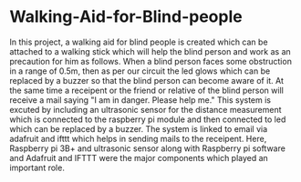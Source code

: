 # Walking-Aid-for-Blind-people
In this project, a walking aid for blind people is created which can be attached to a walking stick which will help the blind person and work as an precaution for him as follows. 
When a blind person faces some obstruction in a range of 0.5m, then as per our circuit the led glows which can be replaced by a buzzer so that the blind person can become aware of it. At the same time a receipent or the friend or relative of the blind person will receive a mail saying "I am in danger. Please help me." This system is excuted by including an ultrasonic sensor for the distance measurement which is connected to the raspberry pi module and then connected to led which can be replaced by a buzzer. The system is linked to email via adafruit and ifttt which helps in sending mails to the receipent. Here, Raspberry pi 3B+ and ultrasonic sensor along with Raspberry pi software and Adafruit and IFTTT were the major components which played an important role.
